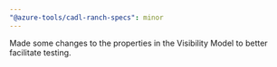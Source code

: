 ```yaml
---
"@azure-tools/cadl-ranch-specs": minor
---
```


Made some changes to the properties in the Visibility Model to better facilitate testing.

